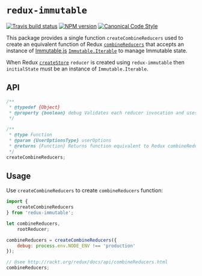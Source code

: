 # `redux-immutable`

[![Travis build status](http://img.shields.io/travis/gajus/redux-immutable/master.svg?style=flat-square)](https://travis-ci.org/gajus/redux-immutable)
[![NPM version](http://img.shields.io/npm/v/redux-immutable.svg?style=flat-square)](https://www.npmjs.org/package/redux-immutable)
[![Canonical Code Style](https://img.shields.io/badge/code%20style-canonical-blue.svg?style=flat-square)](https://github.com/gajus/canonical)

This package provides a single function `createCombineReducers` used to create an equivalent function of Redux [`combineReducers`](http://rackt.org/redux/docs/api/combineReducers.html) that accepts an instance of [Immutable.js](https://facebook.github.io/immutable-js/) [`Immutable.Iterable`](https://facebook.github.io/immutable-js/docs/#/Iterable) to manage Immutable state.

When Redux [`createStore`](https://github.com/rackt/redux/blob/master/docs/api/createStore.md) `reducer` is created using `redux-immutable` then `initialState` must be an instance of `Immutable.Iterable`.

## API

```js
/**
 * @typedef {Object}
 * @property {boolean} debug Validates each reducer invocation and uses console.error to report unexpected state, reducer or action definition.
 */

/**
 * @type Function
 * @param {UserOptionsType} userOptions
 * @returns {Function} Returns function equivalent to Redux combineReducers that accepts an instance of Immutable.js Immutable.Iterable to manage Immutable state.
 */
createCombineReducers;
```

## Usage

Use `createCombineReducers` to create `combineReducers` function:

```js
import {
    createCombineReducers
} from 'redux-immutable';

let combineReducers,
    rootReducer;

combineReducers = createCombineReducers({
    debug: process.env.NODE_ENV !== 'production'
});

// @see http://rackt.org/redux/docs/api/combineReducers.html
combineReducers;
```
